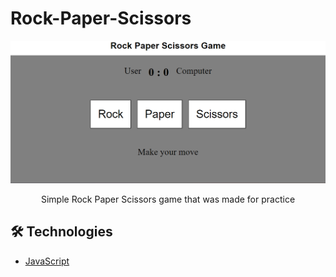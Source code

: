 # Rock-Paper-Scissors
<img src="./main.png"/>
<p align="center">Simple Rock Paper Scissors game that was made for practice</p>

## 🛠️ Technologies

<ul>
  <li><a href="(https://developer.mozilla.org/en-US/docs/Learn/JavaScript)">JavaScript</a></li>
  
</ul>


